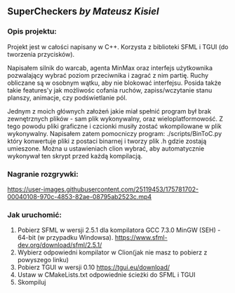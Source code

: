 ## SuperCheckers _by Mateusz Kisiel_

### Opis projektu:
Projekt jest w całości napisany w C++. Korzysta z biblioteki SFML i TGUI (do tworzenia przycisków). 

Napisałem silnik do warcab, agenta MinMax oraz interfejs użytkownika pozwalający wybrać poziom przeciwnika i zagrać z nim partię. Ruchy obliczane są w osobnym wątku, aby nie blokować interfejsu. Posida także takie features'y jak możliwośc cofania ruchów, zapiss/wczytanie stanu planszy, animacje, czy podświetlanie pól.

Jednym z moich głównych założeń jakie miał spełnić program był brak zewnętrznych plików - sam plik wykonywalny, oraz wieloplatformowość. Z tego powodu pliki graficzne i czcionki musiły zostać wkompilowane w plik wykonywalny. Napisałem zatem pomocniczy program: ./scripts/BinToC.py który konwertuje pliki z postaci binarnej i tworzy plik .h gdzie zostają umieszone.
Można u ustawieniach clion wybrać, aby automatycznie wykonywał ten skrypt przed każdą kompilacją.

### Nagranie rozgrywki:

https://user-images.githubusercontent.com/25119453/175781702-00040108-970c-4853-82ae-08795ab2523c.mp4


### Jak uruchomić:
1) Pobierz SFML w wersji 2.5.1 dla kompilatora GCC 7.3.0 MinGW (SEH) - 64-bit (w przypadku Windowsa). https://www.sfml-dev.org/download/sfml/2.5.1/
2) Wybierz odpowiedni kompilator w Clion(jak nie masz to pobierz z powyszego linku)
3) Pobierz TGUI w wersji 0.10 https://tgui.eu/download/
4) Ustaw w CMakeLists.txt odpowiednie ścieżki do SFML i TGUI
5) Skompiluj



